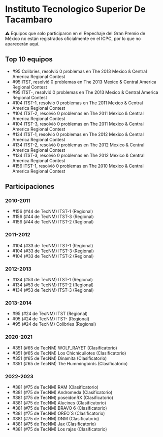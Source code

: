 # Instituto Tecnologico Superior De Tacambaro

:warning: Equipos que solo participaron en el Repechaje del Gran Premio de México no están registrados oficialmente en el ICPC, por lo que no aparecerán aquí.

## Top 10 equipos

- #95 Colibries, resolvió 0 problemas en The 2013 Mexico & Central America Regional Contest
- #95 ITST, resolvió 0 problemas en The 2013 Mexico & Central America Regional Contest
- #95 ITST-, resolvió 0 problemas en The 2013 Mexico & Central America Regional Contest
- #104 ITST-1, resolvió 0 problemas en The 2011 Mexico & Central America Regional Contest
- #104 ITST-2, resolvió 0 problemas en The 2011 Mexico & Central America Regional Contest
- #104 ITST-3, resolvió 0 problemas en The 2011 Mexico & Central America Regional Contest
- #134 ITST-1, resolvió 0 problemas en The 2012 Mexico & Central America Regional Contest
- #134 ITST-2, resolvió 0 problemas en The 2012 Mexico & Central America Regional Contest
- #134 ITST-3, resolvió 0 problemas en The 2012 Mexico & Central America Regional Contest
- #156 ITST-1, resolvió 0 problemas en The 2010 Mexico & Central America Regional Contest

## Participaciones

### 2010-2011

- #156 (#44 de TecNM) ITST-1 (Regional)
- #156 (#44 de TecNM) ITST-3 (Regional)
- #156 (#44 de TecNM) ITST-2 (Regional)

### 2011-2012

- #104 (#33 de TecNM) ITST-1 (Regional)
- #104 (#33 de TecNM) ITST-3 (Regional)
- #104 (#33 de TecNM) ITST-2 (Regional)

### 2012-2013

- #134 (#53 de TecNM) ITST-1 (Regional)
- #134 (#53 de TecNM) ITST-2 (Regional)
- #134 (#53 de TecNM) ITST-3 (Regional)

### 2013-2014

- #95 (#24 de TecNM) ITST (Regional)
- #95 (#24 de TecNM) ITST- (Regional)
- #95 (#24 de TecNM) Colibries (Regional)

### 2020-2021

- #351 (#65 de TecNM) WOLF_RAYET (Clasificatorio)
- #351 (#65 de TecNM) Los Chichicuilotes (Clasificatorio)
- #351 (#65 de TecNM) Dinamita (Clasificatorio)
- #351 (#65 de TecNM) The Hummingbirds (Clasificatorio)

### 2022-2023

- #381 (#75 de TecNM) RAM (Clasificatorio)
- #381 (#75 de TecNM) Andromeda (Clasificatorio)
- #381 (#75 de TecNM) poseidonRX (Clasificatorio)
- #381 (#75 de TecNM) Alucines (Clasificatorio)
- #381 (#75 de TecNM) BRAVO 6 (Clasificatorio)
- #381 (#75 de TecNM) OREO´S (Clasificatorio)
- #381 (#75 de TecNM) DNM (Clasificatorio)
- #381 (#75 de TecNM) Jax (Clasificatorio)
- #381 (#75 de TecNM) Los rajas (Clasificatorio)



